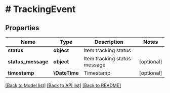 # # TrackingEvent

## Properties

Name | Type | Description | Notes
------------ | ------------- | ------------- | -------------
**status** | **object** | Item tracking status |
**status_message** | **object** | Item tracking status message | [optional]
**timestamp** | **\DateTime** | Timestamp | [optional]

[[Back to Model list]](../../README.md#models) [[Back to API list]](../../README.md#endpoints) [[Back to README]](../../README.md)
